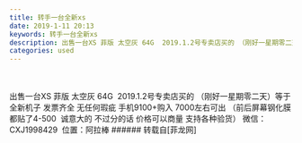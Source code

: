 ```yaml
---
title: 转手一台全新xs
date: 2019-1-11 20:13
keywords: 转手一台全新xs
description: 出售一台XS 菲版 太空灰 64G  2019.1.2号专卖店买的 （刚好一星期零二天）等于全新机子 发票齐全 无任何瑕疵 手机9100+购入 7000左右可出 （前后屏幕钢化膜都贴了4-500  诚意大的 不过分的话 价格可以商量 支持各种验货） 微信：CXJ1998429  位置：阿拉棒
categories: used
---
```

<td class="t_f" id="postmessage_2670117">

<br/>
<br/>
出售一台XS 菲版 太空灰 64G  2019.1.2号专卖店买的 （刚好一星期零二天）等于全新机子 发票齐全 无任何瑕疵 手机9100+购入 7000左右可出 （前后屏幕钢化膜都贴了4-500  诚意大的 不过分的话 价格可以商量 支持各种验货） 微信：CXJ1998429  位置：阿拉棒</td>
###### 转载自[菲龙网]